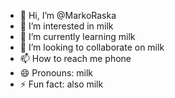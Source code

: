 - 👋 Hi, I’m @MarkoRaska
- 👀 I’m interested in milk
- 🌱 I’m currently learning milk
- 💞️ I’m looking to collaborate on milk
- 📫 How to reach me phone
- 😄 Pronouns: milk
- ⚡ Fun fact: also milk

<!---
MarkoRaska/MarkoRaska is a ✨ special ✨ repository because its `README.md` (this file) appears on your GitHub profile.
You can click the Preview link to take a look at your changes.
--->
